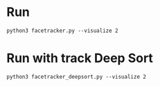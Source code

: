 # Run

```
python3 facetracker.py --visualize 2
```
# Run with track Deep Sort
```
python3 facetracker_deepsort.py --visualize 2
```
